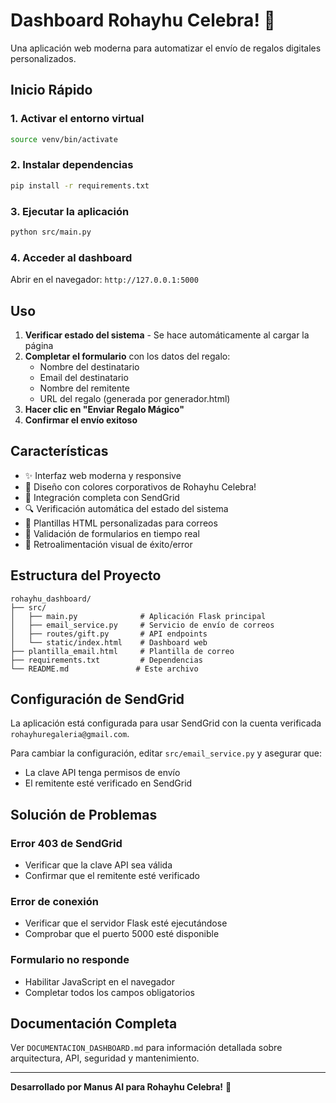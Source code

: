 # Dashboard Rohayhu Celebra! 🎁

Una aplicación web moderna para automatizar el envío de regalos digitales personalizados.

## Inicio Rápido

### 1. Activar el entorno virtual
```bash
source venv/bin/activate
```

### 2. Instalar dependencias
```bash
pip install -r requirements.txt
```

### 3. Ejecutar la aplicación
```bash
python src/main.py
```

### 4. Acceder al dashboard
Abrir en el navegador: `http://127.0.0.1:5000`

## Uso

1. **Verificar estado del sistema** - Se hace automáticamente al cargar la página
2. **Completar el formulario** con los datos del regalo:
   - Nombre del destinatario
   - Email del destinatario  
   - Nombre del remitente
   - URL del regalo (generada por generador.html)
3. **Hacer clic en "Enviar Regalo Mágico"**
4. **Confirmar el envío exitoso**

## Características

- ✨ Interfaz web moderna y responsive
- 🎨 Diseño con colores corporativos de Rohayhu Celebra!
- 📧 Integración completa con SendGrid
- 🔍 Verificación automática del estado del sistema
- 💌 Plantillas HTML personalizadas para correos
- 🎯 Validación de formularios en tiempo real
- 🎉 Retroalimentación visual de éxito/error

## Estructura del Proyecto

```
rohayhu_dashboard/
├── src/
│   ├── main.py              # Aplicación Flask principal
│   ├── email_service.py     # Servicio de envío de correos
│   ├── routes/gift.py       # API endpoints
│   └── static/index.html    # Dashboard web
├── plantilla_email.html     # Plantilla de correo
├── requirements.txt         # Dependencias
└── README.md               # Este archivo
```

## Configuración de SendGrid

La aplicación está configurada para usar SendGrid con la cuenta verificada `rohayhuregaleria@gmail.com`. 

Para cambiar la configuración, editar `src/email_service.py` y asegurar que:
- La clave API tenga permisos de envío
- El remitente esté verificado en SendGrid

## Solución de Problemas

### Error 403 de SendGrid
- Verificar que la clave API sea válida
- Confirmar que el remitente esté verificado

### Error de conexión
- Verificar que el servidor Flask esté ejecutándose
- Comprobar que el puerto 5000 esté disponible

### Formulario no responde
- Habilitar JavaScript en el navegador
- Completar todos los campos obligatorios

## Documentación Completa

Ver `DOCUMENTACION_DASHBOARD.md` para información detallada sobre arquitectura, API, seguridad y mantenimiento.

---

**Desarrollado por Manus AI para Rohayhu Celebra!** 🚀
